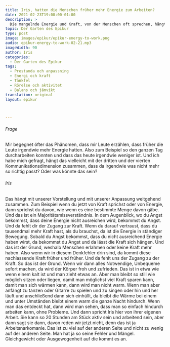 ```yaml
---
title: Iris, hatten die Menschen früher mehr Energie zum Arbeiten?
date: 2021-02-23T19:00:00-01:00
description: >
  Die mangelnde Energie und Kraft, von der Menschen oft sprechen, hängt mit einem Denkfehler zusammen, der dazu führt, dass man Angst bekommt und damit der Zugang zur Kraft verloren geht, aber wenn man lernt, darauf zu vertrauen, dass man genug Energie hat, kann man ohne Probleme durch die Arbeit gehen. (Chat GPT)
topic: Der Garten des Epikur
type: post
image: images/epikur/epikur-energy-to-work.png
audio: epikur-energy-to-work-02-21.mp3
imageWidth: 90
author: Iris
categories:
  - Der Garten des Epikur
tags:
  - Prestanda och anpassning
  - Energi och kraft
  - Tänkfel
  - Rörelse och aktivitet
  - Balans och jämvikt
translation: original
layout: epikur



---
```


###### Frage
Mir begegnet öfter das Phänomen, dass mir Leute erzählen, dass früher die Leute irgendwie mehr Energie hatten.
Also zum Beispiel so den ganzen Tag durcharbeiten konnten und dass das heute irgendwie weniger ist.
Und ich habe mich gefragt, hängt das vielleicht mit der dritten und der vierten Kommunikationsdimension zusammen, dass da irgendwie was nicht mehr so richtig passt?
Oder was könnte das sein?

###### Iris
Das hängt mit unserer Vorstellung und mit unserer Anpassung weitgehend zusammen.
Zum Beispiel wenn du jetzt von Kraft sprichst oder von Energie, dann sprichst du davon, wie wenn es eine bestimmte Menge davon gäbe.
Und das ist ein Majoritätsmissverständnis.
In dem Augenblick, wo du Angst bekommst, dass deine Energie nicht ausreichen wird, bekommst du Angst.
Und da fehlt dir der Zugang zur Kraft.
Wenn du darauf vertraust, dass du tausendmal mehr Kraft hast, als du brauchst, da ist die Energie in ständiger Bewegung.
Sobald du Angst bekommst, dass du nicht ausreichend Energie haben wirst, da bekommst du Angst und da lässt die Kraft sich hängen.
Und das ist der Grund, weshalb Menschen erlahmen oder keine Kraft mehr haben.
Also wenn wir in diesem Denkfehler drin sind, da kommt diese nachlassende Kraft früher und früher.
Und da fehlt uns der Zugang zu der Kraft.
So das ist der Grund.
Wenn wir dann alles Notwendige, Unbequeme sofort machen, da wird der Körper froh und zufrieden.
Das ist in etwa wie wenn einem kalt ist und man zieht etwas an.
Aber man bleibt so still wie möglich sitzen oder liegen, damit man möglichst viel Kraft sparen kann, damit man sich wärmen kann, dann wird man nicht warm.
Wenn man aber anfängt zu tanzen oder Gitarre zu spielen und zu singen oder hin und her läuft und anschließend dann sich einhüllt, da bleibt die Wärme bei einem und unter Umständen bleibt einem warm die ganze Nacht hindurch.
Wenn man das entdeckt hat, dann wird man sehen, dass man so einfach hindurch arbeiten kann, ohne Probleme.
Und dann spricht Iris hier von ihrer eigenen Arbeit.
Sie kann so 20 Stunden am Stück aktiv sein und arbeitend sein, aber dann sagt sie dann, davon reden wir jetzt nicht, denn das ist ja Arbeitsnarkomanie.
Das ist zu viel auf der anderen Seite und nicht zu wenig auf der anderen Seite.
Man hat ja so seine Fehler und Mängel.
Gleichgewicht oder Ausgewogenheit auf die kommt es an.